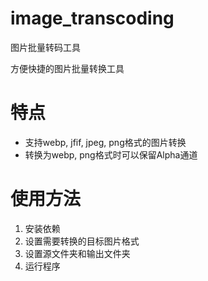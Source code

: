 # image_transcoding
图片批量转码工具

方便快捷的图片批量转换工具
# 特点
- 支持webp, jfif, jpeg, png格式的图片转换
- 转换为webp, png格式时可以保留Alpha通道
# 使用方法
1. 安装依赖
2. 设置需要转换的目标图片格式
3. 设置源文件夹和输出文件夹
4. 运行程序
